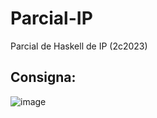 # Parcial-IP
Parcial de Haskell de IP (2c2023)


## Consigna:

![image](https://github.com/SUPERNOOB20/Parcial-IP/assets/82103347/593ebf07-e1a6-4d56-86de-611fea263ff2)
